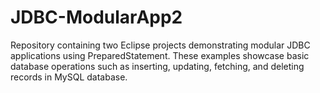 # JDBC-ModularApp2
Repository containing two Eclipse projects demonstrating modular JDBC applications using  PreparedStatement. These examples showcase basic database operations such as inserting, updating, fetching, and deleting records in MySQL database.
